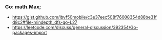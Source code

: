 ### Go: math.Max;

- https://gist.github.com/lbvf50mobile/c3e37eec508f76008354d88be31fd8c2#file-mindepth_dfs-go-L27
- https://leetcode.com/discuss/general-discussion/392354/Go-packages-import